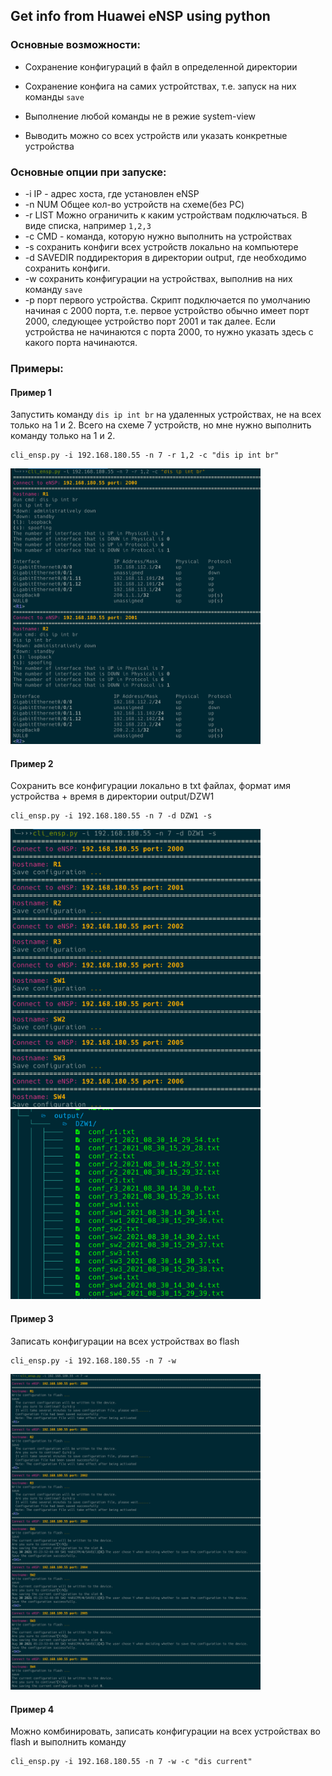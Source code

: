 ## Get info from Huawei eNSP using python

### Основные возможности: 

- Сохранение конфигураций в файл в определенной директории

- Сохранение конфига на самих устройтствах, т.е. запуск на них команды `save`

- Выполнение любой команды не в режие system-view

- Выводить можно со всех устройств или указать конкретные устройства




### Основные опции при запуске:

- -i IP - адрес хоста, где установлен eNSP
- -n NUM Общее кол-во устройств на схеме(без PC)
- -r LIST Можно ограничить к каким устройствам подключаться. В виде списка, например `1,2,3`
- -c CMD - команда, которую нужно выполнить на устройствах
- -s  сохранить конфиги всех устройств локально на компьютере
- -d SAVEDIR  поддиректория в директории output, где необходимо сохранить конфиги. 
- -w сохранить конфигурации на устройствах, выполнив на них команду `save`
- -p порт первого устройства. Скрипт подключается по умолчанию начиная с 2000 порта, т.е. первое устройство обычно имеет порт 2000, следующее устройство порт 2001 и так далее. Если устройства не начинаются с порта 2000, то нужно указать  здесь с какого порта начинаются. 



### Примеры:

#### Пример 1

Запустить команду  `dis ip int br` на удаленных устройстваx, не на всех только на 1 и 2.  Всего на схеме 7 устройств, но мне нужно выполнить команду только на 1 и 2.

```
cli_ensp.py -i 192.168.180.55 -n 7 -r 1,2 -c "dis ip int br"
```

 <img width="400" alt="image" src="img/screen2.png">

#### Пример 2

Сохранить все конфигурации локально в txt файлах, формат имя устройства + время в директории  output/DZW1

```
cli_ensp.py -i 192.168.180.55 -n 7 -d DZW1 -s 
```

<img width="400" alt="image" src="img/screen4.png">

<img width="400" alt="image" src="img/screen5.png">



#### Пример 3

Записать конфигурации на всех устройствах во flash

```
cli_ensp.py -i 192.168.180.55 -n 7 -w
```

<img width="400" alt="image" src="img/screen3.png">

#### Пример 4

Можно комбинировать, записать конфигурации на всех устройствах во flash и выполнить команду

```
cli_ensp.py -i 192.168.180.55 -n 7 -w -с "dis current"
```



